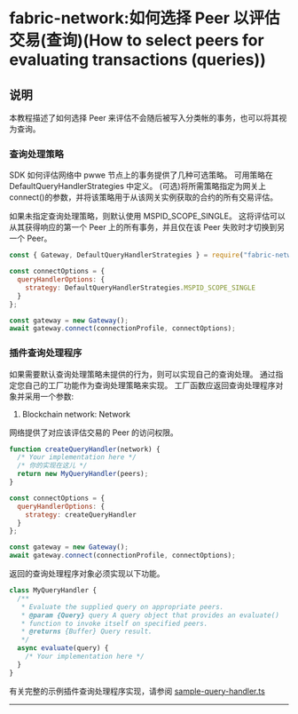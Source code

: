 # fabric-network:如何选择 Peer 以评估交易(查询)(How to select peers for evaluating transactions (queries))

## 说明

本教程描述了如何选择 Peer 来评估不会随后被写入分类帐的事务，也可以将其视为查询。

### 查询处理策略

SDK 如何评估网络中 pwwe 节点上的事务提供了几种可选策略。 可用策略在 DefaultQueryHandlerStrategies 中定义。 (可选)将所需策略指定为网关上 connect()的参数，并将该策略用于从该网关实例获取的合约的所有交易评估。

如果未指定查询处理策略，则默认使用 MSPID_SCOPE_SINGLE。 这将评估可以从其获得响应的第一个 Peer 上的所有事务，并且仅在该 Peer 失败时才切换到另一个 Peer。

```javascript
const { Gateway, DefaultQueryHandlerStrategies } = require("fabric-network");

const connectOptions = {
  queryHandlerOptions: {
    strategy: DefaultQueryHandlerStrategies.MSPID_SCOPE_SINGLE
  }
};

const gateway = new Gateway();
await gateway.connect(connectionProfile, connectOptions);
```

### 插件查询处理程序

如果需要默认查询处理策略未提供的行为，则可以实现自己的查询处理。 通过指定您自己的工厂功能作为查询处理策略来实现。 工厂函数应返回查询处理程序对象并采用一个参数:

1. Blockchain network: Network

网络提供了对应该评估交易的 Peer 的访问权限。

```javascript
function createQueryHandler(network) {
  /* Your implementation here */
  /* 你的实现在这儿 */
  return new MyQueryHandler(peers);
}

const connectOptions = {
  queryHandlerOptions: {
    strategy: createQueryHandler
  }
};

const gateway = new Gateway();
await gateway.connect(connectionProfile, connectOptions);
```

返回的查询处理程序对象必须实现以下功能。

```javascript
class MyQueryHandler {
  /**
   * Evaluate the supplied query on appropriate peers.
   * @param {Query} query A query object that provides an evaluate()
   * function to invoke itself on specified peers.
   * @returns {Buffer} Query result.
   */
  async evaluate(query) {
    /* Your implementation here */
  }
}
```

有关完整的示例插件查询处理程序实现，请参阅 [sample-query-handler.ts](https://github.com/hyperledger/fabric-sdk-node/blob/master/test/typescript/integration/network-e2e/sample-query-handler.ts)

---
